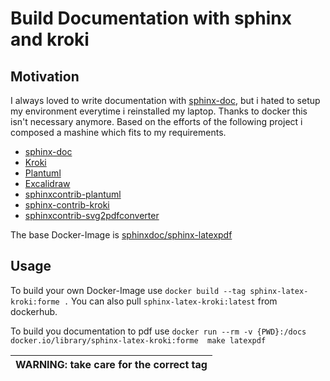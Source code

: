 # Build Documentation with sphinx and kroki 
## Motivation
I always loved to write documentation with [sphinx-doc](https://www.sphinx-doc.org), but i hated to setup my environment everytime i reinstalled my laptop. Thanks to docker this isn't necessary anymore. 
Based on the efforts of the following project i composed a mashine which fits to my requirements.
- [sphinx-doc](https://www.sphinx-doc.org)
- [Kroki](https://docs.kroki.io/kroki/)
- [Plantuml](https://plantuml.com)
- [Excalidraw](https://excalidraw.com/)
- [sphinxcontrib-plantuml](https://pypi.org/project/sphinxcontrib-plantuml/)
- [sphinx-contrib-kroki](https://github.com/sphinx-contrib/kroki)
- [sphinxcontrib-svg2pdfconverter](https://pypi.org/project/sphinxcontrib-svg2pdfconverter/)

The base Docker-Image is [sphinxdoc/sphinx-latexpdf](https://hub.docker.com/r/sphinxdoc/sphinx-latexpdf)

## Usage
To build your own Docker-Image use `docker build --tag sphinx-latex-kroki:forme .`
You can also pull ``sphinx-latex-kroki:latest`` from dockerhub.

To build you documentation to pdf use 
``docker run --rm -v {PWD}:/docs docker.io/library/sphinx-latex-kroki:forme  make latexpdf``
 
 | WARNING: take care for the correct tag
 | --- |


